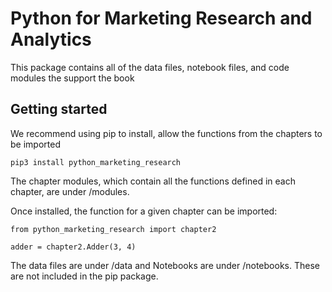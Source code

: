 # Python for Marketing Research and Analytics
This package contains all of the data files, notebook files, and code modules the support the book

## Getting started
We recommend using pip to install, allow the functions from the chapters to be imported
```
pip3 install python_marketing_research
```

The chapter modules, which contain all the functions defined in each chapter, are under /modules.

Once installed, the function for a given chapter can be imported:

```
from python_marketing_research import chapter2

adder = chapter2.Adder(3, 4)
````

The data files are under /data and Notebooks are under /notebooks. These are not included in the pip package.
